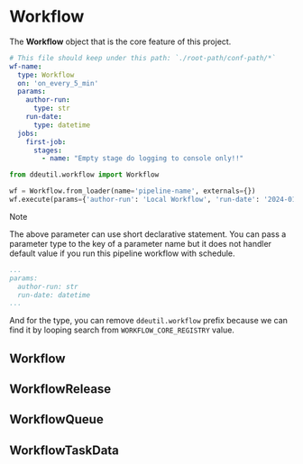 # Workflow

The **Workflow** object that is the core feature of this project.

```yaml
# This file should keep under this path: `./root-path/conf-path/*`
wf-name:
  type: Workflow
  on: 'on_every_5_min'
  params:
    author-run:
      type: str
    run-date:
      type: datetime
  jobs:
    first-job:
      stages:
        - name: "Empty stage do logging to console only!!"
```

```python
from ddeutil.workflow import Workflow

wf = Workflow.from_loader(name='pipeline-name', externals={})
wf.execute(params={'author-run': 'Local Workflow', 'run-date': '2024-01-01'})
```

> [!NOTE]
> The above parameter can use short declarative statement. You can pass a parameter
> type to the key of a parameter name but it does not handler default value if you
> run this pipeline workflow with schedule.
>
> ```yaml
> ...
> params:
>   author-run: str
>   run-date: datetime
> ...
> ```
>
> And for the type, you can remove `ddeutil.workflow` prefix because we can find
> it by looping search from `WORKFLOW_CORE_REGISTRY` value.

## Workflow

## WorkflowRelease

## WorkflowQueue

## WorkflowTaskData
